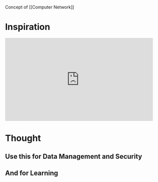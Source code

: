 Concept of [[Computer Network]]

# Inspiration

<iframe width="480" height="270" src="https://www.youtube.com/embed/ZMsHCCyBqEQ" title="You need a NAS RIGHT NOW!! (How I run my Hybrid-Cloud YouTube business)" frameborder="0" allow="accelerometer; autoplay; clipboard-write; encrypted-media; gyroscope; picture-in-picture; web-share" allowfullscreen></iframe>

# Thought

## Use this for Data Management and Security

## And for Learning
